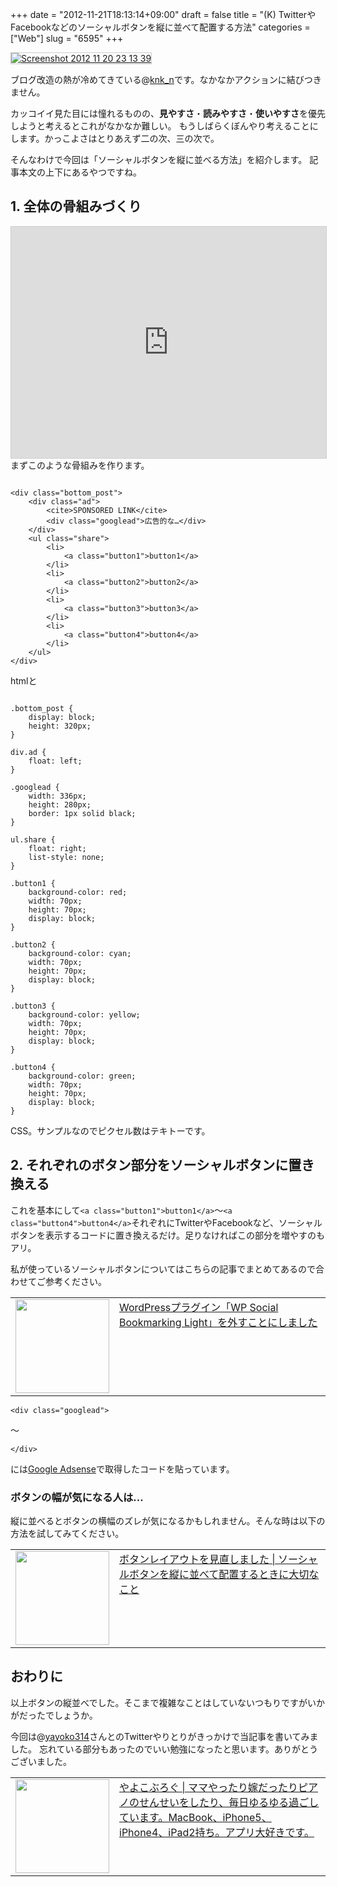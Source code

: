 +++
date = "2012-11-21T18:13:14+09:00"
draft = false
title = "(K) TwitterやFacebookなどのソーシャルボタンを縦に並べて配置する方法"
categories = ["Web"]
slug = "6595"
+++

<div class="center"><a href="http://knk-n.com/images/2012/11/screenshot_2012-11-20_23.13.39.jpg"><img src="http://knk-n.com/images/2012/11/screenshot_2012-11-20_23.13.39.jpg" alt="Screenshot 2012 11 20 23 13 39" title="screenshot_2012-11-20_23.13.39.jpg" border="1" width="" height="" style="border: 1px solid #ccc;" /></a></div>

ブログ改造の熱が冷めてきている@<a href="https://twitter.com/knk_n" target="_blank">knk_n</a>です。なかなかアクションに結びつきません。

カッコイイ見た目には憧れるものの、<strong>見やすさ</strong>・<strong>読みやすさ</strong>・<strong>使いやすさ</strong>を優先しようと考えるとこれがなかなか難しい。
もうしばらくぼんやり考えることにします。かっこよさはとりあえず二の次、三の次で。

そんなわけで今回は「ソーシャルボタンを縦に並べる方法」を紹介します。
記事本文の上下にあるやつですね。<!--more--><h2>1. 全体の骨組みづくり</h2>
<iframe style="width: 100%; height: 370px; border: 1px solid #ccc;" src="http://jsfiddle.net/knkn/H5n9K/3/embedded/result,html,css" allowfullscreen="allowfullscreen" frameborder="0"></iframe>
まずこのような骨組みを作ります。

<pre><code>
&lt;div class=&quot;bottom_post&quot;&gt;
    &lt;div class=&quot;ad&quot;&gt;
        &lt;cite&gt;SPONSORED LINK&lt;/cite&gt;
        &lt;div class=&quot;googlead&quot;&gt;広告的な&hellip;&lt;/div&gt;
    &lt;/div&gt;
    &lt;ul class=&quot;share&quot;&gt;
        &lt;li&gt;
            &lt;a class=&quot;button1&quot;&gt;button1&lt;/a&gt;
        &lt;/li&gt;
        &lt;li&gt;
            &lt;a class=&quot;button2&quot;&gt;button2&lt;/a&gt;
        &lt;/li&gt;
        &lt;li&gt;
            &lt;a class=&quot;button3&quot;&gt;button3&lt;/a&gt;
        &lt;/li&gt;
        &lt;li&gt;
            &lt;a class=&quot;button4&quot;&gt;button4&lt;/a&gt;
        &lt;/li&gt;
    &lt;/ul&gt;
&lt;/div&gt;
</code></pre>
htmlと

<pre><code class="css">
.bottom_post {
    display: block;
    height: 320px;
}

div.ad {
    float: left;
}

.googlead {
    width: 336px;
    height: 280px;
    border: 1px solid black; 
}

ul.share {
    float: right;
    list-style: none;
}

.button1 {
    background-color: red;
    width: 70px;
    height: 70px;
    display: block;
}

.button2 {
    background-color: cyan;
    width: 70px;
    height: 70px;
    display: block;
}

.button3 {
    background-color: yellow;
    width: 70px;
    height: 70px;
    display: block;
}

.button4 {
    background-color: green;
    width: 70px;
    height: 70px;
    display: block;
}
</code></pre>
CSS。サンプルなのでピクセル数はテキトーです。

<h2>2. それぞれのボタン部分をソーシャルボタンに置き換える</h2>
これを基本にして<code>&lt;a class=&quot;button1&quot;&gt;button1&lt;/a&gt;</code>〜<code>&lt;a class=&quot;button4&quot;&gt;button4&lt;/a&gt;</code>それぞれにTwitterやFacebookなど、ソーシャルボタンを表示するコードに置き換えるだけ。足りなければこの部分を増やすのもアリ。

私が使っているソーシャルボタンについてはこちらの記事でまとめてあるので合わせてご参考ください。
<table width="100%"><td valign="top" width="150"><a href="http://knk-n.com/2012/02/26/goodbye_wp-social-bookmarking-light/" target="_blank"><img border="0" src="http://knk-n.com/images/2012/11/screenshot_2012-11-20_23.14.18.jpg" alt="" width="150" height="" /></a></td><td valign="top"><a href="http://knk-n.com/2012/02/26/goodbye_wp-social-bookmarking-light/" target="_blank">WordPressプラグイン「WP Social Bookmarking Light」を外すことにしました</a><script type="text/javascript">var url = "http://knk-n.com/2012/02/26/goodbye_wp-social-bookmarking-light/";</script><script src="http://api.b.st-hatena.com/entry.count?url=http://knk-n.com/2012/02/26/goodbye_wp-social-bookmarking-light/&callback=hatebTxt"></script>
</table>

<pre><code>&lt;div class=&quot;googlead&quot;&gt;</code></pre>〜<pre><code>&lt;/div&gt;</code></pre>には<a href="http://www.google.com/adsense/?hl=ja" target="_blank">Google Adsense</a>で取得したコードを貼っています。

<h3>ボタンの幅が気になる人は…</h3>
縦に並べるとボタンの横幅のズレが気になるかもしれません。そんな時は以下の方法を試してみてください。

<table width="100%"><td valign="top" width="150"><a href="http://knk-n.com/2012/04/20/how_to_customize_button_layout/" target="_blank"><img border="0" src="http://knk-n.com/images/2012/04/how_to_customize_button_layout1.jpg" alt="" width="150" height="" /></a></td><td valign="top"><a href="http://knk-n.com/2012/04/20/how_to_customize_button_layout/" target="_blank">ボタンレイアウトを見直しました | ソーシャルボタンを縦に並べて配置するときに大切なこと</a><script type="text/javascript">var url = "http://knk-n.com/2012/04/20/how_to_customize_button_layout/";</script><script src="http://api.b.st-hatena.com/entry.count?url=http://knk-n.com/2012/04/20/how_to_customize_button_layout/&callback=hatebTxt"></script>
</table>

<h2>おわりに</h2>
以上ボタンの縦並べでした。そこまで複雑なことはしていないつもりですがいかがだったでしょうか。

今回は@<a href="https://twitter.com/yayoko314" target="_blank">yayoko314</a>さんとのTwitterやりとりがきっかけで当記事を書いてみました。
忘れている部分もあったのでいい勉強になったと思います。ありがとうございました。

<table width="100%"><td valign="top" width="150"><a href="http://yayoko314.com/" target="_blank"><img border="0" src="http://capture.heartrails.com/160x140/?http://yayoko314.com/" alt="" width="150" height="" /></a></td><td valign="top"><a href="http://yayoko314.com/" target="_blank">やよこぶろぐ | ママやったり嫁だったりピアノのせんせいをしたり、毎日ゆるゆる過ごしています。MacBook、iPhone5、iPhone4、iPad2持ち。アプリ大好きです。</a><script type="text/javascript">var url = "http://yayoko314.com/";</script><script src="http://api.b.st-hatena.com/entry.count?url=http://yayoko314.com/&callback=hatebTxt"></script>
</table>
